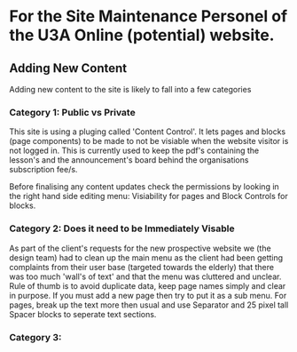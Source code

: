 # For the Site Maintenance Personel of the U3A Online (potential) website.


## Adding New Content
Adding new content to the site is likely to fall into a few categories

### Category 1: Public vs Private
This site is using a pluging called 'Content Control'. It lets pages and blocks (page components) to be made to not be visiable when the website visitor is not logged in. This is currently used to keep the pdf's containing the lesson's and the announcement's board  behind the organisations subscription fee/s.

Before finalising any content updates check the permissions by looking in the right hand side editing menu: Visiability for pages and Block Controls for blocks. 

### Category 2: Does it need to be Immediately Visable
As part of the client's requests for the new prospective website we (the design team) had to clean up the main menu as the client had been getting complaints from their user base (targeted towards the elderly) that there was too much 'wall's of text' and that the menu was cluttered and unclear. Rule of thumb is to avoid duplicate data, keep page names simply and clear in purpose. If you must add a new page then try to put it as a sub menu. For pages, break up the text more then usual and use Separator and 25 pixel tall Spacer blocks to seperate text sections.

### Category 3: 

